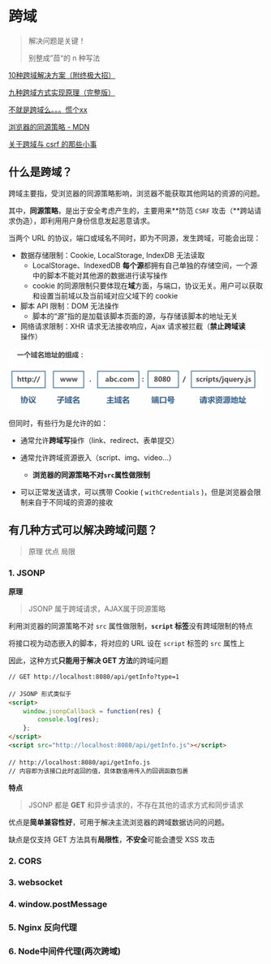 # 跨域

> 解决问题是关键！
>
> 别整成”茴“的 n 种写法



[10种跨域解决方案（附终极大招）](https://juejin.cn/post/6844904126246027278)

[九种跨域方式实现原理（完整版）](https://juejin.cn/post/6844903767226351623)

[不就是跨域么。。。慌个xx](https://github.com/Nealyang/YOU-SHOULD-KNOW-JS/blob/master/doc/basic_js/JavaScript%E4%B8%AD%E7%9A%84%E8%B7%A8%E5%9F%9F%E6%80%BB%E7%BB%93.md)

[浏览器的同源策略 - MDN](https://developer.mozilla.org/zh-CN/docs/Web/Security/Same-origin_policy)

[关于跨域与 csrf 的那些小事](https://juejin.cn/post/6844903934310498312)



## 什么是跨域？

跨域主要指，受浏览器的同源策略影响，浏览器不能获取其他网站的资源的问题。

其中，**同源策略**，是出于安全考虑产生的，主要用来**防范 `CSRF` 攻击（**跨站请求伪造），即利用用户身份信息发起恶意请求。

当两个 URL 的协议，端口或域名不同时，即为不同源，发生跨域，可能会出现：

- 数据存储限制：Cookie, LocalStorage, IndexDB 无法读取
  - LocalStorage、IndexedDB **每个源**都拥有自己单独的存储空间，一个源中的脚本不能对其他源的数据进行读写操作
  - cookie 的同源限制只要体现在**域**方面，与端口，协议无关。用户可以获取和设置当前域以及当前域对应父域下的 cookie
- 脚本 API 限制：DOM 无法操作
  - 脚本的“源”指的是加载该脚本页面的源，与存储该脚本的地址无关
- 网络请求限制：XHR 请求无法接收响应，Ajax 请求被拦截（**禁止跨域读**操作）

![域名结构图例](../image/network/domain-name-structure.jpg)

但同时，有些行为是允许的如：

- 通常允许**跨域写**操作（link、redirect、表单提交）

- 通常允许跨域资源嵌入（script、img、video...）

  - **浏览器的同源策略不对`src`属性做限制**

- 可以正常发送请求，可以携带 Cookie ( `withCredentials` )，但是浏览器会限制来自于不同域的资源的接收

  

## 有几种方式可以解决跨域问题？

> 原理 优点 局限

### 1. JSONP

**原理**

> JSONP 属于跨域请求，AJAX属于同源策略

利用浏览器的同源策略不对 `src` 属性做限制，**`script` 标签**没有跨域限制的特点

将接口视为动态嵌入的脚本，将对应的 URL 设在 `script` 标签的 `src` 属性上

因此，这种方式**只能用于解决 GET 方法**的跨域问题

```html
// GET http://localhost:8080/api/getInfo?type=1

// JSONP 形式类似于
<script>  
    window.jsonpCallback = function(res) {    
        console.log(res);  
    };
</script>
<script src="http://localhost:8080/api/getInfo.js"></script>

// http://localhost:8080/api/getInfo.js 
// 内容即为该接口此时返回的值，具体数值用传入的回调函数包裹
```

**特点**

> JSONP 都是 **GET** 和异步请求的，不存在其他的请求方式和同步请求

优点是**简单兼容性好**，可用于解决主流浏览器的跨域数据访问的问题。

缺点是仅支持 GET 方法具有**局限性**，**不安全**可能会遭受 XSS 攻击

### 2. CORS



### 3. websocket



### 4. window.postMessage



### 5. Nginx 反向代理



### 6. Node中间件代理(两次跨域)





